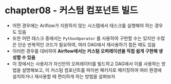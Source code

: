 # chapter08 - 커스텀 컴포넌트 빌드
- 어떤 경우에는 Ariflow가 지원하지 않는 시스템에서 태스크를 실행해야 하는 경우도 있음
- 또한 어떤 태스크 중에서는 `PythonOperator` 를 사용하여 구현할 수는 있지만 수많은 단순 반복적인 코드가 필요하여, 여러 DAG에서 재사용하기 힘든 때도 있음
- 이러한 경우를 대비하여 <b>Airflow에서는 커스텀 오퍼레이션을 직접 쉽게 구현해 생성할 수 있음</b>
- 이 장에서는 사용자가 자신만의 오퍼레이터를 빌드하고 DAG에서 이를 사용하는 방법을 설명해보고,  이 커스텀 컴포넌트를 파이썬 패키지로 패키징하여 여러 환경에 설치하거나 재사용할 때 편리하게 하는 방법을 살펴보자